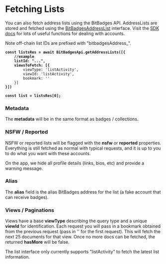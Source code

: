 # Fetching Lists

You can also fetch address lists using the BitBadges API. AddressLists are stored and fetched using the [BitBadgesAddressList](https://bitbadges.github.io/bitbadgesjs/classes/BitBadgesAddressList.html) interface. Visit the [SDK docs](../../bitbadges-sdk/) for lots of useful functions for dealing with accounts.

Note off-chain list IDs are prefixed with "bitbadgesAddress\_".&#x20;

<pre class="language-typescript"><code class="lang-typescript"><strong>const listsRes = await BitBadgesApi.getAddressLists([{
</strong><strong>    //example
</strong><strong>    listId: "...",
</strong><strong>    viewsToFetch: [{
</strong>        viewType: 'listActivity',
        viewId: 'listActivity',
        bookmark: ''
    }]
<strong>}])
</strong><strong>
</strong><strong>const list = listsRes[0];
</strong></code></pre>

### Metadata

The **metadata** will be in the same format as badges / collections.&#x20;

### NSFW / Reported

NSFW or reported lists will be flagged with the **nsfw** or **reported** properties. Everything is still fetched as normal with typical requests, and it is up to you to do what you want with these accounts.

On the app, we hide all profile details (links, bios, etc) and provide a warning message.

### Alias

The **alias** field is the alias BitBadges address for the list (a fake account that can receive badges).

### **Views / Paginations**

Views have a base **viewType** describing the query type and a unique **viewId** for identification. Each request you will pass in a bookmark obtained from the previous request (pass in '' for the first request). This will fetch the next 25 documents for that view. Once no more docs can be fetched, the returned **hasMore** will be false.

The list interface only currently supports "listActivity" to fetch the latest list information.
